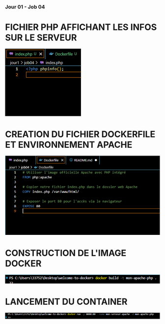 ### Jour 01 - Job 04

# FICHIER PHP AFFICHANT LES INFOS SUR LE SERVEUR

![index.php](./images/php1.PNG)

# CREATION DU FICHIER DOCKERFILE ET ENVIRONNEMENT APACHE

![index.php](./images/php2.PNG)

# CONSTRUCTION DE L'IMAGE DOCKER

![index.php](./images/php3.PNG)

# LANCEMENT DU CONTAINER

![index.php](./images/php4.PNG)







